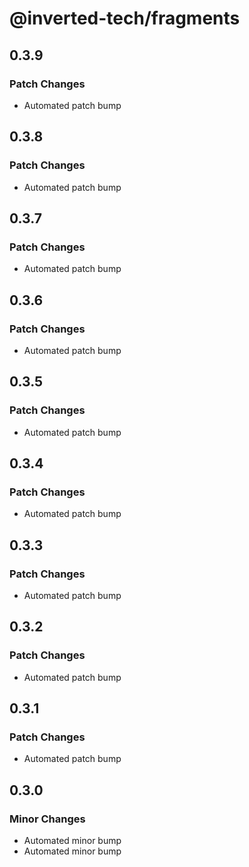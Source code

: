 # @inverted-tech/fragments

## 0.3.9

### Patch Changes

- Automated patch bump

## 0.3.8

### Patch Changes

- Automated patch bump

## 0.3.7

### Patch Changes

- Automated patch bump

## 0.3.6

### Patch Changes

- Automated patch bump

## 0.3.5

### Patch Changes

- Automated patch bump

## 0.3.4

### Patch Changes

- Automated patch bump

## 0.3.3

### Patch Changes

- Automated patch bump

## 0.3.2

### Patch Changes

- Automated patch bump

## 0.3.1

### Patch Changes

- Automated patch bump

## 0.3.0

### Minor Changes

- Automated minor bump
- Automated minor bump
